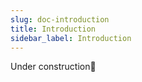 ```yaml
---
slug: doc-introduction
title: Introduction
sidebar_label: Introduction
---
```


Under construction👷
